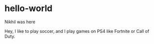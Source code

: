 # hello-world
Nikhil was here

Hey, I like to play soccer, and I play games on PS4 like Fortnite or Call of Duty.
